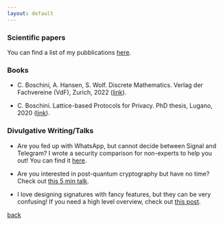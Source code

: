 ```yaml
---
layout: default
---
```


### Scientific papers

You can find a list of my pubblications [here](./papers.html).

### Books

- C. Boschini, A. Hansen, S. Wolf. Discrete Mathematics. Verlag der Fachvereine (VdF), Zurich, 2022 ([link](https://vdf.ch/discrete-mathematics-e-book.html)).<br> 

- C. Boschini. Lattice-based Protocols for Privacy. PhD thesis, Lugano, 2020 ([link](https://susi.usi.ch/usi/documents/319176)).<br>

### Divulgative Writing/Talks

- Are you fed up with WhatsApp, but cannot decide between Signal and Telegram? I wrote a security comparison for non-experts to help you out! You can find it [here](https://cqi.inf.usi.ch/publications/telegram_vs_signal.pdf?_gl=1*1rjmplt*_ga*MjA1MDgyOTM4Ni4xNjI2Mjc1NTUw*_ga_89Y0EEKVWP*MTYyNjI3NTU0OS4xLjEuMTYyNjI3NjA5Ny42MA..).

- Are you interested in post-quantum cryptography but have no time? Check out [this 5 min talk](https://www.youtube.com/watch?v=-kD2ryHMkFA).

- I love designing signatures with fancy features, but they can be very confusing! If you need a high level overview, check out [this post](https://cqi.inf.usi.ch/blog/four.html).

[back](./)
